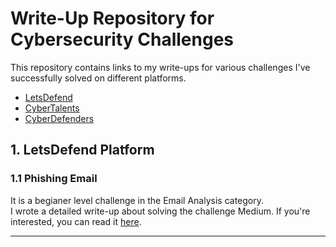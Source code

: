 # Write-Up Repository for Cybersecurity Challenges
This repository contains links to my write-ups for various challenges I've successfully solved on different platforms.<br>
- [LetsDefend](#1-letsdefend-platform)
- [CyberTalents](#2-cybertalents-platform)
- [CyberDefenders](#3-cyberdefenders-platform)

## 1. LetsDefend Platform
### 1.1 Phishing Email 
It is a begianer level challenge in the Email Analysis category. <br>
I wrote a detailed write-up about solving the challenge Medium. If you're interested, you can read it [here](https://medium.com/@omar_tamer/phishing-email-challenge-from-letsdefend-platform-abfd602c9c8d).
___
